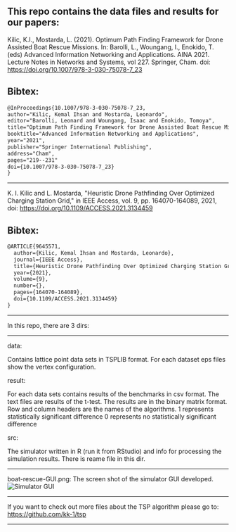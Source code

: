  
This repo contains the data files and results for our papers: 
--------------------------------------------------------------------------------


Kilic, K.I., Mostarda, L. (2021). Optimum Path Finding Framework for Drone Assisted Boat Rescue Missions. 
In: Barolli, L., Woungang, I., Enokido, T. (eds) Advanced Information Networking and Applications. AINA 2021. 
Lecture Notes in Networks and Systems, vol 227. Springer, Cham. doi: https://doi.org/10.1007/978-3-030-75078-7_23

Bibtex:
--------------------------------------------------------------------------------  
```latex
@InProceedings{10.1007/978-3-030-75078-7_23,
author="Kilic, Kemal Ihsan and Mostarda, Leonardo",
editor="Barolli, Leonard and Woungang, Isaac and Enokido, Tomoya",
title="Optimum Path Finding Framework for Drone Assisted Boat Rescue Missions",
booktitle="Advanced Information Networking and Applications",
year="2021",
publisher="Springer International Publishing",
address="Cham",
pages="219--231"
doi={10.1007/978-3-030-75078-7_23}
}
```
--------------------------------------------------------------------------------  

K. I. Kilic and L. Mostarda, "Heuristic Drone Pathfinding Over Optimized Charging Station Grid," 
in IEEE Access, vol. 9, pp. 164070-164089, 2021, doi: https://doi.org/10.1109/ACCESS.2021.3134459

Bibtex:
--------------------------------------------------------------------------------  
```latex
@ARTICLE{9645571,
  author={Kilic, Kemal Ihsan and Mostarda, Leonardo},
  journal={IEEE Access}, 
  title={Heuristic Drone Pathfinding Over Optimized Charging Station Grid}, 
  year={2021},
  volume={9},
  number={},
  pages={164070-164089},
  doi={10.1109/ACCESS.2021.3134459}
}
```
--------------------------------------------------------------------------------  



In this repo, there are 3 dirs: 

--- 
data: 

Contains lattice point data sets in TSPLIB format.
For each dataset eps files show the vertex configuration.

result: 

For each data sets contains results of the benchmarks in csv format.
The text files are results of the t-test.
The results are in the binary matrix format.
Row and column headers are the names of the algorithms.
1 represents statistically significant difference
0 represents no statistically significant difference

src:
 
The simulator written in R (run it from RStudio) and
info for processing the simulation results.
There is reame file in this dir.


--- 

boat-rescue-GUI.png: The screen shot of the simulator GUI developed.  
![Simulator GUI](https://github.com/kk-1/boat-rescue/blob/main/boat-rescue.png?raw=true)
  

--- 

If you want to check out more files about the TSP algorithm please go to:
https://github.com/kk-1/tsp

--- 



